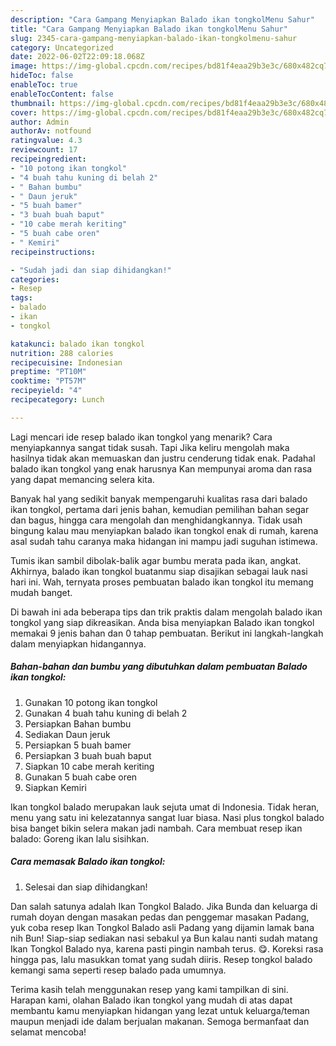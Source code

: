 ```yaml
---
description: "Cara Gampang Menyiapkan Balado ikan tongkolMenu Sahur"
title: "Cara Gampang Menyiapkan Balado ikan tongkolMenu Sahur"
slug: 2345-cara-gampang-menyiapkan-balado-ikan-tongkolmenu-sahur
category: Uncategorized
date: 2022-06-02T22:09:18.068Z
image: https://img-global.cpcdn.com/recipes/bd81f4eaa29b3e3c/680x482cq70/balado-ikan-tongkol-foto-resep-utama.jpg
hideToc: false
enableToc: true
enableTocContent: false
thumbnail: https://img-global.cpcdn.com/recipes/bd81f4eaa29b3e3c/680x482cq70/balado-ikan-tongkol-foto-resep-utama.jpg
cover: https://img-global.cpcdn.com/recipes/bd81f4eaa29b3e3c/680x482cq70/balado-ikan-tongkol-foto-resep-utama.jpg
author: Admin
authorAv: notfound
ratingvalue: 4.3
reviewcount: 17
recipeingredient:
- "10 potong ikan tongkol"
- "4 buah tahu kuning di belah 2"
- " Bahan bumbu"
- " Daun jeruk"
- "5 buah bamer"
- "3 buah buah baput"
- "10 cabe merah keriting"
- "5 buah cabe oren"
- " Kemiri"
recipeinstructions:

- "Sudah jadi dan siap dihidangkan!"
categories:
- Resep
tags:
- balado
- ikan
- tongkol

katakunci: balado ikan tongkol 
nutrition: 288 calories
recipecuisine: Indonesian
preptime: "PT10M"
cooktime: "PT57M"
recipeyield: "4"
recipecategory: Lunch

---
```



Lagi mencari ide resep balado ikan tongkol yang menarik? Cara menyiapkannya sangat tidak susah. Tapi Jika keliru mengolah maka hasilnya tidak akan memuaskan dan justru cenderung tidak enak. Padahal balado ikan tongkol yang enak harusnya Kan mempunyai aroma dan rasa yang dapat memancing selera kita.


Banyak hal yang sedikit banyak mempengaruhi kualitas rasa dari balado ikan tongkol, pertama dari jenis bahan, kemudian pemilihan bahan segar dan bagus, hingga cara mengolah dan menghidangkannya. Tidak usah bingung kalau mau menyiapkan balado ikan tongkol enak di rumah, karena asal sudah tahu caranya maka hidangan ini mampu jadi suguhan istimewa.

Tumis ikan sambil dibolak-balik agar bumbu merata pada ikan, angkat. Akhirnya, balado ikan tongkol buatanmu siap disajikan sebagai lauk nasi hari ini. Wah, ternyata proses pembuatan balado ikan tongkol itu memang mudah banget.


Di bawah ini ada beberapa tips dan trik praktis dalam mengolah balado ikan tongkol yang siap dikreasikan. Anda bisa menyiapkan Balado ikan tongkol memakai 9 jenis bahan dan 0 tahap pembuatan. Berikut ini langkah-langkah dalam menyiapkan hidangannya.

<!--inarticleads1-->

##### Bahan-bahan dan bumbu yang dibutuhkan dalam pembuatan Balado ikan tongkol:

1. Gunakan 10 potong ikan tongkol
1. Gunakan 4 buah tahu kuning di belah 2
1. Persiapkan  Bahan bumbu
1. Sediakan  Daun jeruk
1. Persiapkan 5 buah bamer
1. Persiapkan 3 buah buah baput
1. Siapkan 10 cabe merah keriting
1. Gunakan 5 buah cabe oren
1. Siapkan  Kemiri


Ikan tongkol balado merupakan lauk sejuta umat di Indonesia. Tidak heran, menu yang satu ini kelezatannya sangat luar biasa. Nasi plus tongkol balado bisa banget bikin selera makan jadi nambah. Cara membuat resep ikan balado: Goreng ikan lalu sisihkan. 

<!--inarticleads2-->

##### Cara memasak Balado ikan tongkol:


1. Selesai dan siap dihidangkan!

Dan salah satunya adalah Ikan Tongkol Balado. Jika Bunda dan keluarga di rumah doyan dengan masakan pedas dan penggemar masakan Padang, yuk coba resep Ikan Tongkol Balado asli Padang yang dijamin lamak bana nih Bun! Siap-siap sediakan nasi sebakul ya Bun kalau nanti sudah matang Ikan Tongkol Balado nya, karena pasti pingin nambah terus. 😋. Koreksi rasa hingga pas, lalu masukkan tomat yang sudah diiris. Resep tongkol balado kemangi sama seperti resep balado pada umumnya. 

Terima kasih telah menggunakan resep yang kami tampilkan di sini. Harapan kami, olahan Balado ikan tongkol yang mudah di atas dapat membantu kamu menyiapkan hidangan yang lezat untuk keluarga/teman maupun menjadi ide dalam berjualan makanan. Semoga bermanfaat dan selamat mencoba!
